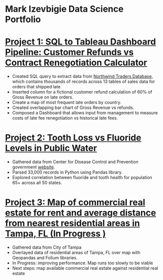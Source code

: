 # Mark Izevbigie Data Science Portfolio

# [Project 1: SQL to Tableau Dashboard Pipeline: Customer Refunds vs Contract Renegotiation Calculator](https://public.tableau.com/shared/M2CZ8TZRG?:display_count=n&:origin=viz_share_link)
* Created SQL query to extract data from [Northwind Traders Database](https://www.geeksengine.com/article/northwind.html), which contains thousands of records across 13 tables of sales data for orders that shipped late.
* Inserted column for a fictional customer refund calculation of 60% of Gross Revenue on late orders.
* Create a map of most frequent late orders by country.
* Created overlapping bar chart of Gross Revenue vs refunds.
* Composed a Dashboard that allows input from management to measure costs of late fee renegotiation vs historical late fees.

# [Project 2: Tooth Loss vs Fluoride Levels in Public Water ](https://www.kaggle.com/code/elitexemnas/water-fluoride-level-dental-service-utilization?kernelSessionId=118336109)
* Gathered data from Center for Disease Control and Prevention government [website](https://www.cdc.gov/oralhealthdata/overview/adult-indicators.html).
* Parsed 33,000 records in Python using Pandas library.
* Explored correlation between fluoride and tooth health for population 65+ across all 50 states.

# [Project 3: Map of commercial real estate for rent and average distance from nearest residential areas in Tampa, FL (In Progress )](https://www.kaggle.com/code/elitexemnas/tampa-commercial-residential-real-estate-overlay?scriptVersionId=118338947)
* Gathered data from City of Tampa
* Overlayed data of residential areas of Tampa, FL over map with Geopandas and Folium libraries.
* In Progress: improving performance. Map runs too slowly to be viable
* Next steps: map available commercial real estate against residential real estate
